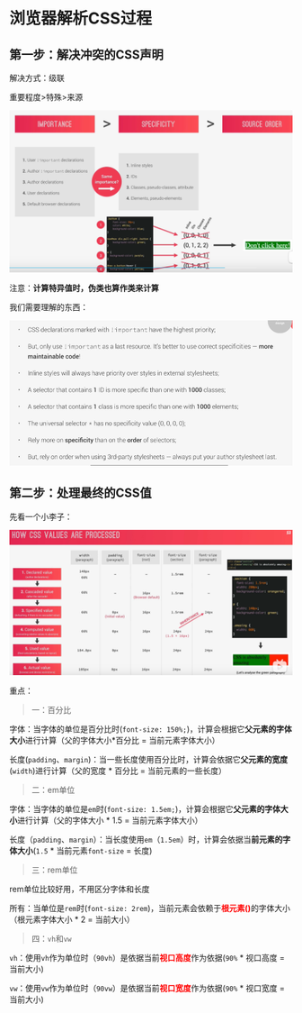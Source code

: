 # 浏览器解析CSS过程

## 第一步：解决冲突的CSS声明

解决方式：级联

重要程度>特殊>来源



![02-选择器优先级](../../前端图片/css高级/02-选择器优先级.PNG)

注意：**计算特异值时，伪类也算作类来计算**



我们需要理解的东西：

![3-css优先级2](../../前端图片/css高级/3-css优先级2.PNG)



## 第二步：处理最终的CSS值



先看一个小李子：

![4-css计算值](../../前端图片/css高级/4-css计算值.PNG)





重点：

>一：百分比

字体：当字体的单位是百分比时(`font-size: 150%;`)，计算会根据它**父元素的字体大小**进行计算（父的字体大小*百分比 = 当前元素字体大小）

长度(`padding`、`margin`)：当一些长度使用百分比时，计算会依据它**父元素的宽度**(`width`)进行计算（父的宽度 * 百分比 = 当前元素的一些长度）



>二：em单位

字体：当字体的单位是`em`时(`font-size: 1.5em;`)，计算会根据它**父元素的字体大小**进行计算（父的字体大小 * 1.5 = 当前元素字体大小）

长度（`padding`、`margin`）：当长度使用`em`（`1.5em`）时，计算会依据当**前元素的字体大小**(`1.5` * 当前元素`font-size` = 长度)



>三：rem单位

rem单位比较好用，不用区分字体和长度

所有：当单位是`rem`时(`font-size: 2rem`)，当前元素会依赖于<strong style="color: red;">根元素(<html>)</strong>的字体大小（根元素字体大小 * 2 = 当前大小）



>四：`vh`和`vw`

`vh`：使用`vh`作为单位时（`90vh`）是依据当前<strong style="color: red;">视口高度</strong>作为依据(`90%` * 视口高度 = 当前大小)

`vw`：使用`vw`作为单位时（`90vw`）是依据当前<strong style="color: red;">视口宽度</strong>作为依据(`90%` * 视口宽度 = 当前大小)